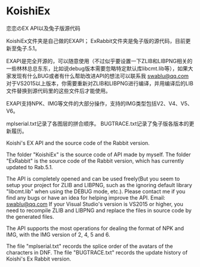 ﻿# KoishiEx
恋恋のEX API以及兔子版源代码

KoishiEx文件夹是自己做的EXAPI；
ExRabbit文件夹是兔子版的源代码，目前更新至兔子.5.1。

EXAPI是完全开源的，可以随意使用（不过似乎要设置一下ZLIB和LIBPNG相关的一些林林总总东东，比如说debug版本需要忽略特定默认库libcmt.lib等），如果大家发现有什么BUG或者有什么帮助改进API的想法可以联系我 swablu@qq.com 
对于VS2015以上版本，你需要重新对ZLIB和LIBPNG进行编译，并用编译后的LIB文件替换到源代码里的这些文件后才能使用。

EXAPI支持NPK、IMG等文件的大部分操作，支持的IMG类型包括V2、V4、V5、V6。

mplserial.txt记录了各图层的拼合顺序。
BUGTRACE.txt记录了兔子版各版本的更新履历。


Koishi's EX API and the source code of the Rabbit version.

The folder "KoishiEx" is the source code of API made by myself.
The folder "ExRabbit" is the source code of the Rabbit version, which has currently updated to Rab.5.1.

The API is completely opened and can be used freely(But you seem to setup your project for ZLIB and LIBPNG, such as the ignoring default library "libcmt.lib" when using the DEBUG mode, etc.). Please contact me if you find any bugs or have an idea for helping improve the API. Email: swablu@qq.com
If your Visual Studio's version is VS2015 or higher, you need to recompile ZLIB and LIBPNG and replace the files in source code by the generated files.

The API supports the most operations for dealing the format of NPK and IMG, with the IMG version of 2, 4, 5 and 6.

The file "mplserial.txt" records the splice order of the avatars of the characters in DNF.
The file "BUGTRACE.txt" records the update history of Koishi's Ex Rabbit version.
